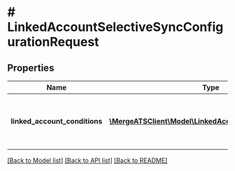 # # LinkedAccountSelectiveSyncConfigurationRequest

## Properties

Name | Type | Description | Notes
------------ | ------------- | ------------- | -------------
**linked_account_conditions** | [**\MergeATSClient\Model\LinkedAccountConditionRequest[]**](LinkedAccountConditionRequest.md) | The conditions belonging to a selective sync. |

[[Back to Model list]](../../README.md#models) [[Back to API list]](../../README.md#endpoints) [[Back to README]](../../README.md)
